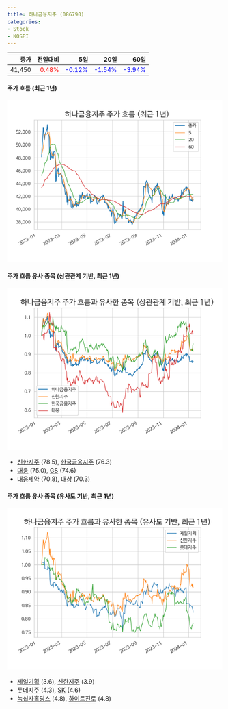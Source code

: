 ```yaml
---
title: 하나금융지주 (086790)
categories:
- Stock
- KOSPI
---
```


|종가|전일대비|5일|20일|60일|
|---:|-------:|--:|---:|---:|
|41,450|<span style="color: red">0.48%</span>|<span style="color: blue">-0.12%</span>|<span style="color: blue">-1.54%</span>|<span style="color: blue">-3.94%</span>|

<!-- more -->

#### 주가 흐름 (최근 1년)
![086790](/assets/images/stock/086790.png)


#### 주가 흐름 유사 종목 (상관관계 기반, 최근 1년)
![086790](/assets/images/stock/086790_corr.png)
- [신한지주](/055550/) (78.5), [한국금융지주](/071050/) (76.3)
- [대웅](/003090/) (75.0), [GS](/078930/) (74.6)
- [대웅제약](/069620/) (70.8), [대상](/001680/) (70.3)


#### 주가 흐름 유사 종목 (유사도 기반, 최근 1년)
![086790](/assets/images/stock/086790_sim.png)
- [제일기획](/030000/) (3.6), [신한지주](/055550/) (3.9)
- [롯데지주](/004990/) (4.3), [SK](/034730/) (4.6)
- [녹십자홀딩스](/005250/) (4.8), [하이트진로](/000080/) (4.8)